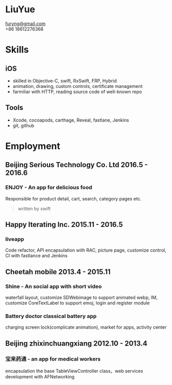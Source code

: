 # LiuYue
furyng@gmail.com  
+86 18612276368  

# Skills
## iOS
* skilled in Objective-C, swift, RxSwift, FRP, Hybrid  
* animation, drawing, custom controls, certificate management  
* farmiliar with HTTP, reading source code of well-known repo
## Tools
* Xcode, cocoapods, carthage, Reveal, fastlane, Jenkins
* git, github

# Employment
## Beijing Serious Technology Co. Ltd 2016.5 - 2016.6
### ENJOY - An app for delicious food
Responsible for product detail, cart, search, category pages etc.
> written by swift

## Happy Iterating Inc. 2015.11 - 2016.5
### liveapp
Code refactor, API encapsulation with RAC, picture page, customize control, CI with fastlance and Jenkins

## Cheetah mobile 2013.4 - 2015.11
### Shine - An social app with short video
waterfall layout, customize SDWebimage to support animated webp, IM, customize CoreTextLabel to support emoj, login and register module

### **Battery doctor** classical battery app
charging screen lock(complicate animation), market for apps, activity center

## Beijing zhixinchuangxiang 2012.10 - 2013.4
### 宝来药通 - an app for medical workers
encapsulation the base TableViewController class，web services development with AFNetworking

